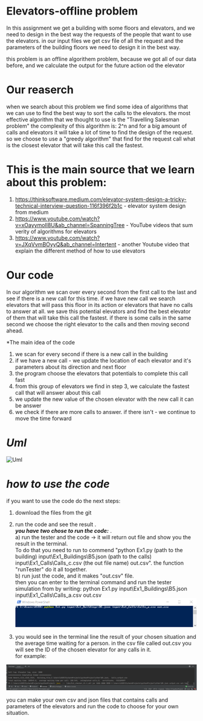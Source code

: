 # Elevators-offline problem
In this assignment we get a building with some floors and elevators, and we need to design in the best way the requests of the people that want to use the elevators.
in our input files we get csv file of all the request and the parameters of the building floors we need to design it in the best way.

this problem is an offline algorithem problem, because we got all of our data before, and we calculate the output for the future action od the elevator

# Our reaserch
when we search about this problem we find some idea of algorithms that we can use to find the best way to sort the calls to the elevators.
the most effective algorithm that we thought to use is the "Travelling Salesman problem"
the complexity of this algorithm is: 2^n and for a big amount of calls and elevators it will take a lot of time to find the design of the request.
<br> 
so we choose to use a "greedy algorithm" that find for the request call what is the closest elevator that will take this call the fastest.
<br>

# This is the main source that we learn about this problem:
1. https://thinksoftware.medium.com/elevator-system-design-a-tricky-technical-interview-question-116f396f2b1c - elevator system design from medium
2. https://www.youtube.com/watch?v=xOayymoIl8U&ab_channel=SpanningTree - YouTube videos that sum verity of algorithms for elevators
3. https://www.youtube.com/watch?v=JXqVvmBOyyQ&ab_channel=Intertent - another Youtube video that explain the different method of how to use elevators


# Our code

In our algorithm we scan over every second from the first call to the last and see if there is a new call for this time.
if we have new call we search elevators that will pass this floor in its action or elevators that have no calls to answer at all.
we save this potential elevators and find the best elevator of them that will take this call the fastest.
if there is some calls in the same second we choose the right elevator to the calls and then moving second ahead.

*The main idea of the code
1. we scan for every second if there is a new call in the building
2. if we have a new call - we update the location of each elevator and it's parameters about its direction and next floor
3. the program choose the elevators that potentials to complete this call fast 
4. from this group of elevators we find in step 3, we calculate the fastest call that will answer about this call
5. we update the new value of the chosen elevator with the new call it can be answer
6. we check if there are more calls to answer. if there isn't - we continue to move the time forward


# *Uml*

![Uml](https://user-images.githubusercontent.com/35407628/142432892-1a4e34bf-bc48-4258-85bd-465122c5a0e7.png)

# *how to use the code*
if you want to use the code do the next steps:
1. download the files from the git
2. run the code and see the result .\
       ***you have two chose to run the code:*** .\
      a) run the tester and the code -> it will return out file and show you the result in the terminal.\
      To do that you need to run to commend "python Ex1.py (path to the building)
       input\Ex1_Buildings\B5.json (path to the calls) input\Ex1_Calls\Calls_c.csv (the out file name) out.csv".
      the function "runTester" do it all together.\
      b) run just the code, and it makes "out.csv" file.\
      then you can enter to the terminal command  and run the tester simulation from by writing:
      python Ex1.py input\Ex1_Buildings\B5.json input\Ex1_Calls\Calls_a.csv out.csv
![img_1.png](img_1.png)


3. you would see in the terminal line the result of your chosen situation and the average time waiting for a person.
in the csv file called out.csv you will see the ID of the chosen elevator for any calls in it.\
for example:

![img.png](img.png)



you can make your own csv and json files that contains calls and parameters of the elevators and run the code to choose for your own situation.

